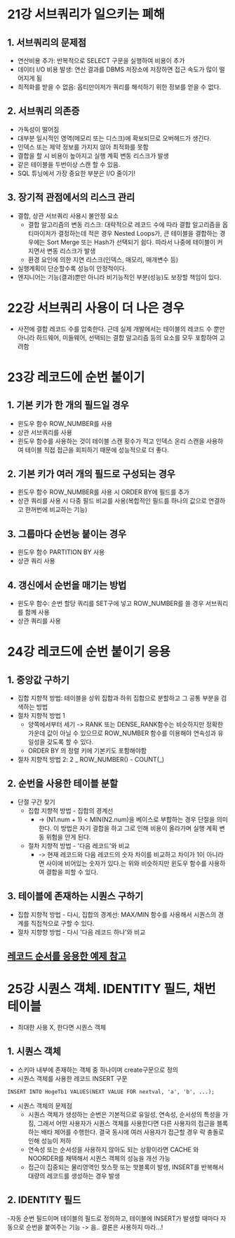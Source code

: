 # 21강 서브쿼리가 일으키는 폐해

## 1. 서브쿼리의 문제점

-   연산비용 추가: 반복적으로 SELECT 구문을 실행하여 비용이 추가
-   데이터 I/O 비용 발생: 연산 결과를 DBMS 저장소에 저장하면 접근 속도가 많이 떨어지게 됨
-   최적화를 받을 수 없음: 옵티만이저가 쿼리를 해석하기 위한 정보를 얻을 수 없다.

## 2. 서브쿼리 의존증

-   가독성이 떨어짐
-   대부분 일시적인 영역(메모리 또는 디스크)에 확보되므로 오버헤드가 생긴다.
-   인덱스 또는 제약 정보를 가지지 않아 최적화를 못함
-   결합을 할 시 비용이 높아지고 실행 계획 변동 리스크가 발생
-   같은 테이블을 두번이상 스캔 할 수 있음.
-   SQL 튜닝에서 가장 중요한 부분은 I/O 줄이기!

## 3. 장기적 관점에서의 리스크 관리

-   결합, 상관 서브쿼리 사용시 불안정 요소
    -   결합 알고리즘의 변동 리스크: 대략적으로 레코드 수에 따라 결합 알고리즘을 옵티마이저가 결정하는데 적은 경우 Nested Loops가, 큰 테이블을 결합하는 경우에는 Sort Merge 또는 Hash가 선택되기 쉽다. 따라서 나중에 테이블이 커지면서 변동 리스크가 발생
    -   환경 요인에 의한 지연 리스크(인덱스, 매모리, 매개변수 등)
-   실행계획이 단순할수록 성능이 안정적이다.
-   엔지니어는 기능(결과)뿐만 아니라 비기능적인 부분(성능)도 보장할 책임이 있다.

# 22강 서브쿼리 사용이 더 나은 경우

-   사전에 결합 레코드 수를 압축한다. 근데 실제 개발에서는 테이블의 레코드 수 뿐만 아니라 하드웨어, 미들웨어, 선택되는 결합 알고리즘 등의 요소를 모두 포함하여 고려함

# 23강 레코드에 순번 붙이기

## 1. 기본 키가 한 개의 필드일 경우

-   윈도우 함수 ROW_NUMBER를 사용
-   상관 서브쿼리를 사용
-   윈도우 함수를 사용하는 것이 테이블 스캔 횟수가 적고 인덱스 온리 스캔을 사용하여 테이블 직접 접근을 회피하기 때문에 성능적으로 더 좋다.

## 2. 기본 키가 여러 개의 필드로 구성되는 경우

-   윈도우 함수 ROW_NUMBER를 사용 시 ORDER BY에 필드를 추가
-   상관 쿼리를 사용 시 다중 필드 비교를 사용(복합적인 필드를 하나의 값으로 연결하고 한꺼번에 비교하는 기능)

## 3. 그룹마다 순번능 붙이는 경우

-   윈도우 함수 PARTITION BY 사용
-   상관 쿼리 사용

## 4. 갱신에서 순번을 매기는 방법

-   윈도우 함수: 순번 할당 쿼리를 SET구에 넣고 ROW_NUMBER를 쓸 경우 서브쿼리를 함께 사용
-   상관 쿼리를 사용

# 24강 레코드에 순번 붙이기 응용

## 1. 중앙값 구하기

-   집합 지향적 방법: 테이블을 상위 집합과 하위 집합으로 분할하고 그 공통 부분을 검색하는 방법
-   절차 지향적 방법 1
    -   양쪽에서부터 세기 -> RANK 또는 DENSE_RANK함수는 비슷하지만 정확한 가운데 값이 아닐 수 있으므로 ROW_NUMBER 함수를 이용해야 연속성과 유일성을 갖도록 할 수 있다.
    -   ORDER BY 의 정렬 키에 기본키도 포함해야함
-   절차 지향적 방법 2: 2 _ ROW_NUMBER() - COUNT(_)

## 2. 순번을 사용한 테이블 분할

-   단절 구간 찾기
    -   집합 지향적 방법 - 집합의 경계선
        -   -> (N1.num + 1) < MIN(N2.num)을 베이스로 부합하는 경우 단절을 의미한다. 이 방법은 자기 결합을 하고 그로 인해 비용이 올라가며 실행 계획 변동 위험을 안게 된다.
    -   절차 지향적 방법 - '다음 레코드'와 비교
        -   -> 현재 레코드와 다음 레코드의 숫자 차이를 비교하고 차이가 1이 아니라면 사이에 비어있는 숫자가 있다.는 위와 비슷하지만 윈도우 함수를 사용하여 결합을 피할 수 있다.

## 3. 테이블에 존재하는 시퀀스 구하기

-   집합 지향적 방법 - 다시, 집합의 경계선: MAX/MIN 함수를 사용해서 시퀀스의 경계를 직접적으로 구할 수 있다.
-   절차 지향향 방법 - 다시 '다음 레코드 하나'와 비교

## [레코드 순서를 응용한 예제 참고](https://dlearner.tistory.com/13?category=824584)

# 25강 시퀀스 객체. IDENTITY 필드, 채번 테이블

-   최대한 사용 X, 한다면 시퀀스 객체

## 1. 시퀀스 객체

-   스키마 내부에 존재하는 객체 중 하나이며 create구문으로 정의
-   시퀀스 객체를 사용한 레코드 INSERT 구문

```
INSERT INTO HogeTb1 VALUES(NEXT VALUE FOR nextval, 'a', 'b', ...);
```

-   시퀀스 객체의 문제점
    -   시퀀스 객체가 생성하는 순번은 기본적으로 유일성, 연속성, 순서성의 특성을 가짐, 그래서 어떤 사용자가 시퀀스 객체를 사용한다면 다른 사용자의 접근을 블록하는 배타 제어를 수행한다. 결국 동시에 여러 사용자가 접근할 경우 락 충돌로 인해 성능이 저하
    -   연속성 또는 순서성을 사용하지 않아도 되는 상황이라면 CACHE 와 NOORDER를 채택해서 시퀀스 객체의 성능을 개선 가능
    -   접근이 집중되는 물리영역인 핫스팟 또는 핫블록이 발생, INSERT를 반복해서 대량의 레코드를 생성하는 경우 발생

## 2. IDENTITY 필드

-자동 순번 필드이며 테이블의 필드로 정의하고, 테이블에 INSERT가 발생할 때마다 자동으로 순번을 붙여주는 기능 -> 음.. 결론은 사용하지 마라...!

